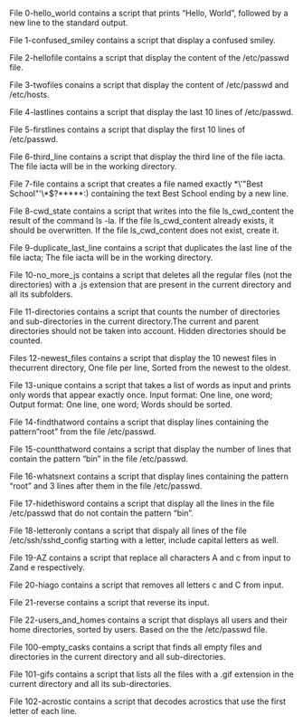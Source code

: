 File 0-hello_world contains a script that prints “Hello, World”, followed by a new line to the standard output.

File 1-confused_smiley contains a script that display a confused smiley.

File 2-hellofile contains a script that display the content of the /etc/passwd file.

File 3-twofiles conains a script that display  the content of /etc/passwd and /etc/hosts.

File 4-lastlines contains a script that display the last 10 lines of /etc/passwd.

File 5-firstlines contains a script that display the first 10 lines of /etc/passwd.

File 6-third_line contains a script that display the third line of the file iacta.
The file iacta will be in the working directory.

File 7-file contains a script that creates a file named exactly \*\\'"Best School"\'\\*$\?\*\*\*\*\*:) containing the text Best School ending by a new line.

File 8-cwd_state contains a script that writes into the file ls_cwd_content the result of the command ls -la. If the file ls_cwd_content already exists, it should be overwritten. If the file ls_cwd_content does not exist, create it.

File 9-duplicate_last_line contains a script that duplicates the last line of the file iacta;
The file iacta will be in the working directory.

File 10-no_more_js contains a script that deletes all the regular files (not the directories) with a .js extension that are present in the current directory and all its subfolders.

File 11-directories contains a script that counts the number of directories and sub-directories in the current directory.The current and parent directories should not be taken into account.
Hidden directories should be counted.

Files 12-newest_files contains a script that display the 10 newest files in thecurrent directory, One file per line, Sorted from the newest to the oldest.

File 13-unique contains a script that takes a list of words as input and prints only words that appear exactly once. Input format: One line, one word; Output format: One line, one word; Words should be sorted.

File 14-findthatword contains a script that display lines containing the pattern“root” from the file /etc/passwd.

File 15-countthatword contains a script that display the number of lines that contain the pattern “bin” in the file /etc/passwd.

File 16-whatsnext contains a script that display lines containing the pattern “root” and 3 lines after them in the file /etc/passwd.

File 17-hidethisword contains a script that display all the lines in the file /etc/passwd that do not contain the pattern “bin”.

File 18-letteronly contans a script that dispaly all lines of the file /etc/ssh/sshd_config starting with a letter, include capital letters as well.

File 19-AZ contains a script that replace all characters A and c from input to Zand e respectively.

File 20-hiago contains a script that removes all letters c and C from input.

File 21-reverse contains a script that reverse its input.

File 22-users_and_homes contains a script  that displays all users and their home directories, sorted by users. Based on the the /etc/passwd file.

File 100-empty_casks contains a script that finds all empty files and directories in the current directory and all sub-directories.

File 101-gifs contains a script that lists all the files with a .gif extension in the current directory and all its sub-directories.

File 102-acrostic contains a script that decodes acrostics that use the first letter of each line.
